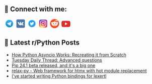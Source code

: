 ## 🔎 Connect with me:
[<img src="https://github.com/bullbesh/bullbesh/blob/main/images/Telegram.png" width="32" height="32" />](https://t.me/bullbesh)
[<img src="https://github.com/bullbesh/bullbesh/blob/main/images/VK.png" width="32" height="32" />](https://vk.com/bullbesh)
[<img src="https://github.com/bullbesh/bullbesh/blob/main/images/Twitter.png" width="32" height="32" />](https://twitter.com/bullbesh1)
[<img src="https://github.com/bullbesh/bullbesh/blob/main/images/Instagram.png" width="32" height="32" />](https://www.instagram.com/bullbesh)
[<img src="https://github.com/bullbesh/bullbesh/blob/main/images/Reddit.png" width="32" height="32" />](https://www.reddit.com/user/bullbesh)
[<img src="https://github.com/bullbesh/bullbesh/blob/main/images/YouTube.png" width="32" height="32" />](https://www.youtube.com/channel/UCtfjRs6uzgq5mfm8S06WTcg)

## 📕 Latest r/Python Posts
<!-- BLOG-POST-LIST:START -->
- [How Python Asyncio Works: Recreating it from Scratch](https://www.reddit.com/r/Python/comments/1clz4dy/how_python_asyncio_works_recreating_it_from/)
- [Tuesday Daily Thread: Advanced questions](https://www.reddit.com/r/Python/comments/1cly3uc/tuesday_daily_thread_advanced_questions/)
- [Pip 24.1 beta released, and it&#39;s a big one](https://www.reddit.com/r/Python/comments/1clx454/pip_241_beta_released_and_its_a_big_one/)
- [relax-py - Web framework for htmx with hot module replacement](https://www.reddit.com/r/Python/comments/1clrnce/relaxpy_web_framework_for_htmx_with_hot_module/)
- [I&#39;ve started writing Python bindings for lexertl](https://www.reddit.com/r/Python/comments/1clpq5l/ive_started_writing_python_bindings_for_lexertl/)
<!-- BLOG-POST-LIST:END -->
